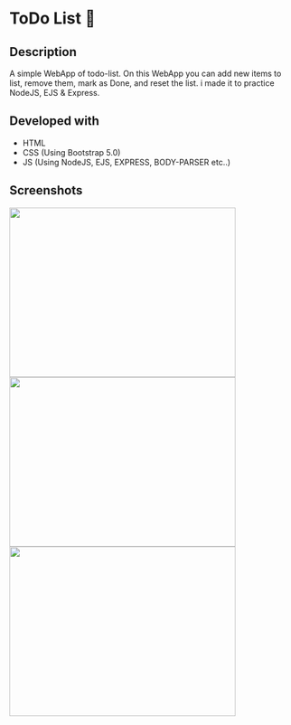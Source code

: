 # ToDo List 📃

## Description
A simple WebApp of todo-list.
On this WebApp you can add new items to list, remove them, mark as Done, 
and reset the list.
i made it to practice NodeJS, EJS & Express. 

## Developed with
* HTML
* CSS (Using Bootstrap 5.0)
* JS (Using NodeJS, EJS, EXPRESS, BODY-PARSER etc..)

## Screenshots

<img src="https://user-images.githubusercontent.com/44448238/125161310-438d4400-e18a-11eb-98f3-ab2750e2b4c0.png" width=400px height=300px>

<img src="https://user-images.githubusercontent.com/44448238/125161331-64ee3000-e18a-11eb-9a0e-d4a28158f854.png" width=400px height=300px>


<img src="https://user-images.githubusercontent.com/44448238/125161338-6fa8c500-e18a-11eb-8f59-be384e4cc671.png" width=400px height=300px>

